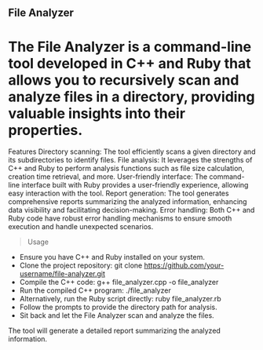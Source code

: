## File Analyzer
# The File Analyzer is a command-line tool developed in C++ and Ruby that allows you to recursively scan and analyze files in a directory, providing valuable insights into their properties.

Features
Directory scanning: The tool efficiently scans a given directory and its subdirectories to identify files.
File analysis: It leverages the strengths of C++ and Ruby to perform analysis functions such as file size calculation, creation time retrieval, and more.
User-friendly interface: The command-line interface built with Ruby provides a user-friendly experience, allowing easy interaction with the tool.
Report generation: The tool generates comprehensive reports summarizing the analyzed information, enhancing data visibility and facilitating decision-making.
Error handling: Both C++ and Ruby code have robust error handling mechanisms to ensure smooth execution and handle unexpected scenarios.
> Usage
* Ensure you have C++ and Ruby installed on your system.
* Clone the project repository: git clone https://github.com/your-username/file-analyzer.git
* Compile the C++ code: g++ file_analyzer.cpp -o file_analyzer
* Run the compiled C++ program: ./file_analyzer
* Alternatively, run the Ruby script directly: ruby file_analyzer.rb
* Follow the prompts to provide the directory path for analysis.
* Sit back and let the File Analyzer scan and analyze the files.

The tool will generate a detailed report summarizing the analyzed information.
